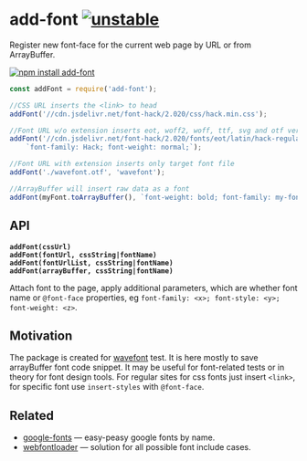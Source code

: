 # add-font [![unstable](http://badges.github.io/stability-badges/dist/unstable.svg)](http://github.com/badges/stability-badges)

Register new font-face for the current web page by URL or from ArrayBuffer.

[![npm install add-font](https://nodei.co/npm/add-font.png?mini=true)](https://npmjs.org/package/add-font/)

```js
const addFont = require('add-font');

//CSS URL inserts the <link> to head
addFont('//cdn.jsdelivr.net/font-hack/2.020/css/hack.min.css');

//Font URL w/o extension inserts eot, woff2, woff, ttf, svg and otf versions
addFont('//cdn.jsdelivr.net/font-hack/2.020/fonts/eot/latin/hack-regular-latin-webfont',
	`font-family: Hack; font-weight: normal;`);

//Font URL with extension inserts only target font file
addFont('./wavefont.otf', 'wavefont');

//ArrayBuffer will insert raw data as a font
addFont(myFont.toArrayBuffer(), `font-weight: bold; font-family: my-font-${id};`);
```

## API

**`addFont(cssUrl)`**<br/>
**`addFont(fontUrl, cssString|fontName)`**<br/>
**`addFont(fontUrlList, cssString|fontName)`**<br/>
**`addFont(arrayBuffer, cssString|fontName)`**

Attach font to the page, apply additional parameters, which are whether font name or `@font-face` properties, eg `font-family: <x>; font-style: <y>; font-weight: <z>`.

## Motivation

The package is created for [wavefont](https://github.com/dfcreative/wavefont) test.
It is here mostly to save arrayBuffer font code snippet.
It may be useful for font-related tests or in theory for font design tools.
For regular sites for css fonts just insert `<link>`, for specific font use `insert-styles` with `@font-face`.

## Related

* [google-fonts](https://github.com/hughsk/google-fonts) — easy-peasy google fonts by name.
* [webfontloader](https://github.com/typekit/webfontloader) — solution for all possible font include cases.